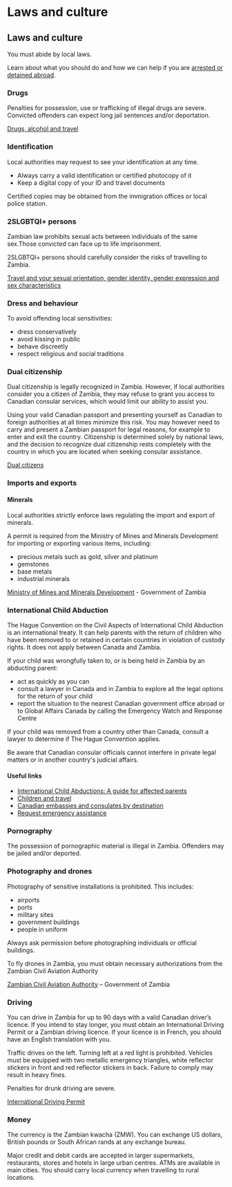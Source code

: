 # Laws and culture

## Laws and culture

You must abide by local laws.

Learn about what you should do and how we can help if you are [arrested or detained abroad](http://travel.gc.ca/assistance/emergency-info/arrest-detention).

### Drugs

Penalties for possession, use or trafficking of illegal drugs are severe. Convicted offenders can expect long jail sentences and/or deportation.

[Drugs, alcohol and travel](https://travel.gc.ca/travelling/health-safety/drugs)

### Identification

Local authorities may request to see your identification at any time.

* Always carry a valid identification or certified photocopy of it
* Keep a digital copy of your ID and travel documents

Certified copies may be obtained from the immigration offices or local police station.

### 2SLGBTQI+ persons

Zambian law prohibits sexual acts between individuals of the same sex.Those convicted can face up to life imprisonment.

2SLGBTQI+ persons should carefully consider the risks of travelling to Zambia.

[Travel and your sexual orientation, gender identity, gender expression and sex characteristics](https://travel.gc.ca/travelling/health-safety/lgbt-travel)

### Dress and behaviour

To avoid offending local sensitivities:

* dress conservatively
* avoid kissing in public
* behave discreetly
* respect religious and social traditions

### Dual citizenship

Dual citizenship is legally recognized in Zambia. However, if local authorities consider you a citizen of Zambia, they may refuse to grant you access to Canadian consular services, which would limit our ability to assist you.

Using your valid Canadian passport and presenting yourself as Canadian to foreign authorities at all times minimize this risk. You may however need to carry and present a Zambian passport for legal reasons, for example to enter and exit the country. Citizenship is determined solely by national laws, and the decision to recognize dual citizenship rests completely with the country in which you are located when seeking consular assistance.

[Dual citizens](https://travel.gc.ca/travelling/documents/dual-citizenship)

### Imports and exports

#### Minerals

Local authorities strictly enforce laws regulating the import and export of minerals.

A permit is required from the Ministry of Mines and Minerals Development for importing or exporting various items, including:

* precious metals such as gold, silver and platinum
* gemstones
* base metals
* industrial minerals

[Ministry of Mines and Minerals Development](https://www.mmmd.gov.zm/) - Government of Zambia

### International Child Abduction

The Hague Convention on the Civil Aspects of International Child Abduction is an international treaty. It can help parents with the return of children who have been removed to or retained in certain countries in violation of custody rights. It does not apply between Canada and Zambia.

If your child was wrongfully taken to, or is being held in Zambia by an abducting parent:

* act as quickly as you can
* consult a lawyer in Canada and in Zambia to explore all the legal options for the return of your child
* report the situation to the nearest Canadian government office abroad or to Global Affairs Canada by calling the Emergency Watch and Response Centre

If your child was removed from a country other than Canada, consult a lawyer to determine if The Hague Convention applies.

Be aware that Canadian consular officials cannot interfere in private legal matters or in another country's judicial affairs.

#### Useful links

* [International Child Abductions: A guide for affected parents](https://travel.gc.ca/travelling/publications/international-child-abductions)
* [Children and travel](https://travel.gc.ca/travelling/children)
* [Canadian embassies and consulates by destination](https://travel.gc.ca/assistance/embassies-consulates)
* [Request emergency assistance](https://travel.gc.ca/assistance/emergency-assistance)

### Pornography

The possession of pornographic material is illegal in Zambia. Offenders may be jailed and/or deported.

### Photography and drones

Photography of sensitive installations is prohibited. This includes:

* airports
* ports
* military sites
* government buildings
* people in uniform

Always ask permission before photographing individuals or official buildings.

To fly drones in Zambia, you must obtain necessary authorizations from the Zambian Civil Aviation Authority

[Zambian Civil Aviation Authority](https://www.caa.co.zm/) – Government of Zambia

### Driving

You can drive in Zambia for up to 90 days with a valid Canadian driver’s licence. If you intend to stay longer, you must obtain an International Driving Permit or a Zambian driving licence. If your licence is in French, you should have an English translation with you.

Traffic drives on the left. Turning left at a red light is prohibited. Vehicles must be equipped with two metallic emergency triangles, white reflector stickers in front and red reflector stickers in back. Failure to comply may result in heavy fines.

Penalties for drunk driving are severe.

[International Driving Permit](https://travel.gc.ca/travelling/documents/international-driving-permit)

### Money

The currency is the Zambian kwacha (ZMW). You can exchange US dollars, British pounds or South African rands at any exchange bureau.

Major credit and debit cards are accepted in larger supermarkets, restaurants, stores and hotels in large urban centres. ATMs are available in main cities. You should carry local currency when travelling to rural locations.